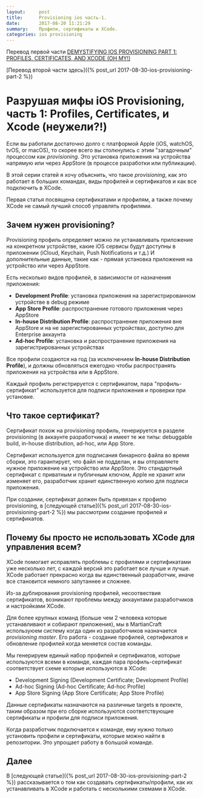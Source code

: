 ```yaml
---
layout:     post
title:      Provisioning ios часть-1.
date:       2017-08-20 11:21:29
summary:    Профили, сертификаты и XCode.
categories: ios provisioning
---
```


Перевод первой части [DEMYSTIFYING IOS PROVISIONING PART 1: PROFILES, CERTIFICATES, AND XCODE (OH MY!)](http://martiancraft.com/blog/2017/05/demystifying-ios-provisioning-part1)

[Перевод второй части здесь]({% post_url 2017-08-30-ios-provisioning-part-2 %})

Разрушая мифы iOS Provisioning, часть 1: Profiles, Certificates, и Xcode (неужели?!)
==================

Если вы работали достаточно долго с платформой Apple (iOS, watchOS, tvOS, or macOS), то скорее всего вы
столкнулись с этим "загадочным" процессом как *provisioning*. Это установка приложения на устройства напрямую или через AppStore (в процессе разработки или публикации).

В этой серии статей я хочу объяснить, что такое *provisioning*, как это работает в больших командах, виды профилей и сертификатов и как все подключить в XCode.

Первая статья посвящена сертификатами и профилям, а также почему XCode не самый лучший способ управлять профилями. 

## Зачем нужен provisioning?
Provisioning профиль определяет можно ли устанавливать приложение на конкретном устройстве, какие iOS сервисы будут доступны в приложении (iCloud, Keychain, Push Notifications и т.д.) И дополнительные данные, такие как - прямая установка приложения на устройство или через AppStore.

Есть несколько видов профилей, в зависимости от назначения приложения:

* **Development Profile**: установка приложения на зарегистрированном устройстве в debug режиме
* **App Store Profile**: распространение готового приложения через AppStore
* **In-house Distribution Profile**: распространение приложения вне AppStore и на не зарегистированных устройствах, доступно для Enterprise аккаунта
* **Ad-hoc Profile**: установка и распространение приложения на зарегистрированных устройствах

Все профили создаются на год (за исключением **In-house Distribution Profile**), и должны обновляться ежегодно чтобы распространять приложения на устройства или в AppStore.

Каждый профиль регистрируется с сертификатом, пара "профиль-сертификат" используется для подписи приложения и проверки при установке.

## Что такое сертификат?
Сертификат похож на provisioning профиль, генерируется в разделе provisioning (в аккаунте разработчика) и имеет те же типы: debuggable build, in-house distribution, ad-hoc, или App Store.

Сертификат используется для подписания бинарного файла во время сборки, это гарантирует, что файл не подделан, и вы отправляете нужное приложение на устройство или AppStore. Это стандартный сертификат с приватным и публичным ключом, Apple не хранит или изменяет его, разработчик хранит единственную копию для подписи приложения.

При создании, сертификат должен быть привязан к профилю provisioning, в [следующей статье]({% post_url 2017-08-30-ios-provisioning-part-2 %}) мы рассмотрим создание профилей и сертификатов.

## Почему бы просто не использовать XCode для управления всем?
XCode помогает исправлять проблемы с профилями и сертификатами уже несколько лет, с каждой версий это работает все лучше и лучше. XCode работает прекрасно когда вы единственный разработчик, иначе все становится немного запутаннее и сложнее.

Из-за дублирования provisioning профилей, несоотвествия сертификатов, возникают проблемы между аккаунтами разработчиков и настройками XCode.

Для более крупных команд (больше чем 2 человека которые устанавливают и собирают приложения), мы в MartianCraft используюем систему когда один из разработчиков назначается *provisioning master*. Его работа - создание профилей, сертификатов и обновление профилей когда меняется состав команды.

Мы генерируем единый набор профилей и сертификатов, которые используются всеми в команде, каждая пара профиль-сертификат соответствует схеме которые используются в XCode:

* Development Signing (Development Certificate; Development Profile)
* Ad-hoc Signing (Ad-hoc Certificate; Ad-hoc Profile)
* App Store Signing (App Store Certificate; App Store Profile)

Данные сертификаты назначаются на различные targets в проекте, таким образом при его сборке используются соответствующие сертификаты и профили для подписи приложения.

Когда разработчик подключается к команде, ему нужно только установить профили и сертификаты, которые можно найти в репозитории. Это упрощает работу в большой команде. 

## Далее
В [следующей статье]({% post_url 2017-08-30-ios-provisioning-part-2 %}) рассказывается о том как создавать сертификаты/профили, как их устанавливать в XCode и работать с несколькими схемами в XCode.


